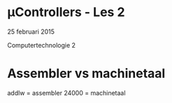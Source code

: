 # µControllers - Les 2
25 februari 2015

Computertechnologie 2

# Assembler vs machinetaal

addlw = assembler
24000 = machinetaal